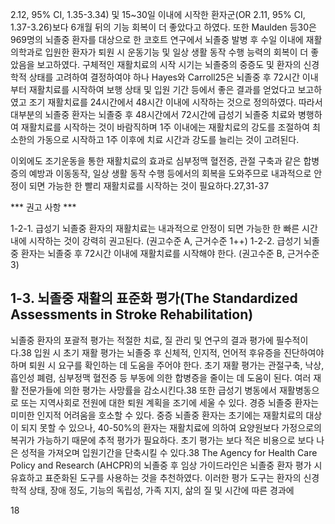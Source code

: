 2.12, 95% CI, 1.35-3.34) 및 15~30일 이내에 시작한 환자군(OR 2.11, 95% CI, 1.37-3.26)보다 6개월 뒤의 기능 회복이 더 좋았다고 하였다. 또한 Maulden 등30은 969명의 뇌졸중 환자를 대상으로 한 코호트 연구에서 뇌졸중 발병 후 수일 이내에 재활의학과로 입원한 환자가 퇴원 시 운동기능 및 일상 생활 동작 수행 능력의 회복이 더 좋았음을 보고하였다.
구체적인 재활치료의 시작 시기는 뇌졸중의 중증도 및 환자의 신경학적 상태를 고려하여 결정하여야 하나 Hayes와 Carroll25은 뇌졸중 후 72시간 이내부터 재활치료를 시작하여 보행 상태 및 입원 기간 등에서 좋은 결과를 얻었다고 보고하였고 조기 재활치료를 24시간에서 48시간 이내에 시작하는 것으로 정의하였다. 따라서 대부분의 뇌졸중 환자는 뇌졸중 후 48시간에서 72시간에 급성기 뇌졸중 치료와 병행하여 재활치료를 시작하는 것이 바람직하며 1주 이내에는 재활치료의 강도를 조절하여 최소한의 가동으로 시작하고 1주 이후에 치료 시간과 강도를 늘리는 것이 고려된다.

이외에도 조기운동을 통한 재활치료의 효과로 심부정맥 혈전증, 관절 구축과 같은 합병증의 예방과 이동동작, 일상 생활 동작 수행 등에서의 회복을 도와주므로 내과적으로 안정이 되면 가능한 한 빨리 재활치료를 시작하는 것이 필요하다.27,31-37

*** 권고 사항 ***

1-2-1. 급성기 뇌졸중 환자의 재활치료는 내과적으로 안정이 되면 가능한 한 빠른 시간 내에 시작하는 것이 강력히 권고된다. (권고수준 A, 근거수준 1++)
1-2-2. 급성기 뇌졸중 환자는 뇌졸중 후 72시간 이내에 재활치료를 시작해야 한다. (권고수준 B, 근거수준 3)

## 1-3. 뇌졸중 재활의 표준화 평가(The Standardized Assessments in Stroke Rehabilitation)

뇌졸중 환자의 포괄적 평가는 적절한 치료, 질 관리 및 연구의 결과 평가에 필수적이다.38 입원 시 초기 재활 평가는 뇌졸중 후 신체적, 인지적, 언어적 후유증을 진단하여야 하며 퇴원 시 요구를 확인하는 데 도움을 주어야 한다.
초기 재활 평가는 관절구축, 낙상, 흡인성 폐렴, 심부정맥 혈전증 등 부동에 의한 합병증을 줄이는 데 도움이 된다. 여러 재활 전문가들에 의한 평가는 사망률을 감소시킨다.38 또한 급성기 병동에서 재활병동으로 또는 지역사회로 전원에 대한 퇴원 계획을 조기에 세울 수 있다.
경증 뇌졸중 환자는 미미한 인지적 어려움을 호소할 수 있다. 중증 뇌졸중 환자는 초기에는 재활치료의 대상이 되지 못할 수 있으나, 40-50%의 환자는 재활치료에 의하여 요양원보다 가정으로의 복귀가 가능하기 때문에 추적 평가가 필요하다. 초기 평가는 보다 적은 비용으로 보다 나은 성적을 가져오며 입원기간을 단축시킬 수 있다.38
The Agency for Health Care Policy and Research (AHCPR)의 뇌졸중 후 임상 가이드라인은 뇌졸중 환자 평가 시 유효하고 표준화된 도구를 사용하는 것을 추천하였다. 이러한 평가 도구는 환자의 신경학적 상태, 장애 정도, 기능의 독립성, 가족 지지, 삶의 질 및 시간에 따른 경과에

<PAGE>18